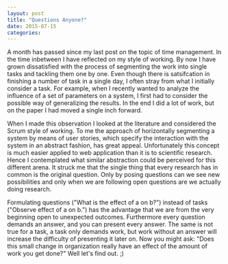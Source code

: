 ```yaml
---
layout: post
title: "Questions Anyone?"
date: 2015-07-15
categories: 
---
```


A month has passed since my last post on the topic of time management. In the
time inbetween I have reflected on my style of working. By now I have grown
dissatisfied with the process of segmenting the work into single tasks and
tackling them one by one. Even though there is satsifcation in finishing a
number of task in a single day, I often stray from what I initially consider a
task. For example, when I recently wanted to analyze the influence of a set of
parameters on a system, I first had to consider the possible way of generalizing
the results. In the end I did a lot of work, but on the paper I had moved a
single inch forward.

When I made this observation I looked at the literature and considered the Scrum
style of working. To me the approach of horizontally segmenting a system by
means of user stories, which specify the interaction with the system in an
abstract fashion, has great appeal. Unfortunately this concept is much easier
applied to web application than it is to scientific research. Hence I contemplated
what similar abstraction could be perceived for this different arena. It struck
me that the single thing that every research has in common is the original
question. Only by posing questions can we see new possibilities and only when we
are following open questions are we actually doing research.

Formulating questions ("What is the effect of a on b?") instead of tasks
("Observe effect of a on b.") has the advantage that we are from the very
beginning open to unexpected outcomes. Furthermore every question demands an
answer, and you can present every answer. The same is not true for a task, a
task only demands work, but work without an answer will increase the difficulty
of presenting it later on. Now you might ask: "Does this small change in
organization really have an effect of the amount of work you get done?" Well
let's find out. ;)
